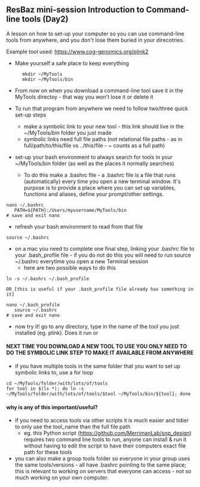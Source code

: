 ## ResBaz mini-session Introduction to Command-line tools (Day2)

   A lesson on how to set-up your computer so you can use command-line tools from anywhere, and you don't lose them buried in your direcotries.
   
   Example tool used:
https://www.cog-genomics.org/plink2

   - Make yourself a safe place to keep everything
   
   ```
         mkdir ~/MyTools
         mkdir ~/MyTools/bin
   ```
   
   - From now on when you download a command-line tool save it in the MyTools directoy - that way you won't lose it or delete it
   
   - To run that program from anywhere we need to follow two/three quick set-up steps
      - make a symbolic link to your new tool - this link should live in the ~/MyTools/bin folder you just made
      - symbolic links need full file paths (not relational file paths - as in full/path/to/this/file vs ../this/file - ~ counts as a full path)

   - set-up your bash environment to always search for tools in your ~/MyTools/bin folder (as well as the places it normally searches)
      - To do this make a .bashrc file - a .bashrc file is a file that runs (automatically) every time you open a new terminal window. It's purpose is to provide a place where you can set up variables, functions and aliases, define your prompt/other settings.
      
   ```
   nano ~/.bashrc
      PATH=${PATH}:/Users/myusername/MyTools/bin
   # save and exit nano
   ```
   
   - refresh your bash environment to read from that file
   
   ```
   source ~/.bashrc
   ```
   
   - on a mac you need to complete one final step, linking your .bashrc file to your .bash_profile file - if you do not do this you will need to run source ~/.bashrc everytime you open a new Terminal session
      - here are two possible ways to do this
   
   ```
   ln -s ~/.bashrc ~/.bash_profile
   
   OR [this is useful if your .bash_profile file already has something in it]
   
   nano ~/.bash_profile
      source ~/.bashrc
   # save and exit nano
   
   ```

  - now try it! go to any directory, type in the name of the tool you just installed (eg. plink). Does it run or 

#### NEXT TIME YOU DOWNLOAD A NEW TOOL TO USE YOU ONLY NEED TO DO THE SYMBOLIC LINK STEP TO MAKE IT AVAILABLE FROM ANYWHERE

   - if you have multiple tools in the same folder that you want to set up symbolic links to, use a for loop
   
   ```
   cd ~/MyTools/folder/with/lots/of/tools
   for tool in $(ls *); do ln -s ~/MyTools/folder/with/lots/of/tools/$tool ~/MyTools/bin/${tool}; done
   ```

#### why is any of this important/useful?
   - if you need to access tools via other scripts it is much easier and tidier to only use the tool_name than the full file path
      - eg. this Python script (https://github.com/MerrimanLab/snp_design) requires two command line tools to run, anyone can install & run it without having to edit the script to have their computers exact file path for these tools
   - you can also make a group tools folder so everyone in your group uses the same tools/versions - all have .bashrc pointing to the same place; this is relevant to working on servers that everyone can access - not so much working on your own computer.
